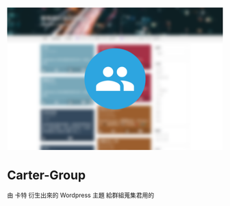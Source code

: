 ![](https://raw.githubusercontent.com/gnehs/Carter-Group/9e6f05cb17928042586c51f820bbca8ae21a203a/screenshot.png)
# Carter-Group
由 卡特 衍生出來的 Wordpress 主題 給群組蒐集君用的

